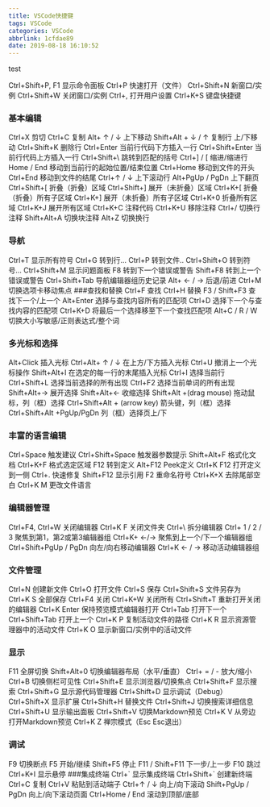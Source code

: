 ```yaml
---
title: VSCode快捷键
tags: VSCode
categories: VSCode
abbrlink: 1cfdae89
date: 2019-08-18 16:10:52
---
```

test
<!--more-->
Ctrl+Shift+P, F1 	显示命令面板
Ctrl+P 	快速打开（文件）
Ctrl+Shift+N 	新窗口/实例
Ctrl+Shift+W 	关闭窗口/实例
Ctrl+, 	打开用户设置
Ctrl+K+S 	键盘快捷键
### 基本编辑 
Ctrl+X 	剪切
Ctrl+C 	复制
Alt+ ↑ / ↓ 	上下移动
Shift+Alt + ↓ / ↑ 	复制行 上/下移动
Ctrl+Shift+K 	删除行
Ctrl+Enter 	当前行代码下方插入一行
Ctrl+Shift+Enter 	当前行代码上方插入一行
Ctrl+Shift+\ 	跳转到匹配的括号
Ctrl+] / [ 	缩进/缩进行
Home / End 	移动到当前行的起始位置/结束位置
Ctrl+Home 	移动到文件的开头
Ctrl+End 	移动到文件的结尾
Ctrl+↑ / ↓ 	上下滚动行
Alt+PgUp / PgDn 	上下翻页
Ctrl+Shift+[ 	折叠（折叠）区域
Ctrl+Shift+] 	展开（未折叠）区域
Ctrl+K+[ 	折叠（折叠）所有子区域
Ctrl+K+] 	展开（未折叠）所有子区域
Ctrl+K+0 	折叠所有区域
Ctrl+K+J 	展开所有区域
Ctrl+K+C 	注释代码
Ctrl+K+U 	移除注释
Ctrl+/ 	切换行注释
Shift+Alt+A 	切换块注释
Alt+Z 	切换换行
### 导航 
Ctrl+T 	显示所有符号
Ctrl+G 	转到行...
Ctrl+P 	转到文件..
Ctrl+Shift+O 	转到符号...
Ctrl+Shift+M 	显示问题面板
F8 	转到下一个错误或警告
Shift+F8 	转到上一个错误或警告
Ctrl+Shift+Tab 	导航编辑器组历史记录
Alt+ ← / → 	后退/前进
Ctrl+M 	切换选项卡移动焦点 
###查找和替换 
Ctrl+F 	查找
Ctrl+H 	替换
F3 / Shift+F3 	查找下一个/上一个
Alt+Enter 	选择与查找内容所有的匹配项
Ctrl+D 	选择下一个与查找内容的匹配项
Ctrl+K+D 	将最后一个选择移至下一个查找匹配项
Alt+C / R / W 	切换大小写敏感/正则表达式/整个词
### 多光标和选择 
Alt+Click 	插入光标
Ctrl+Alt+ ↑ / ↓ 	在上方/下方插入光标
Ctrl+U 	撤消上一个光标操作
Shift+Alt+I 	在选定的每一行的末尾插入光标
Ctrl+I 	选择当前行
Ctrl+Shift+L 	选择当前选择的所有出现
Ctrl+F2 	选择当前单词的所有出现
Shift+Alt+→ 	展开选择
Shift+Alt+← 	收缩选择
Shift+Alt +(drag mouse) 	拖动鼠标，列（框）选择
Ctrl+Shift+Alt + (arrow key) 	箭头键，列（框）选择
Ctrl+Shift+Alt
+PgUp/PgDn 	列（框）选择页上/下
### 丰富的语言编辑 
Ctrl+Space 	触发建议
Ctrl+Shift+Space 	触发器参数提示
Shift+Alt+F 	格式化文档
Ctrl+K+F 	格式选定区域
F12 	转到定义
Alt+F12 	Peek定义
Ctrl+K F12 	打开定义到一侧
Ctrl+. 	快速修复
Shift+F12 	显示引用
F2 	重命名符号
Ctrl+K+X 	去除尾部空白
Ctrl+K M 	更改文件语言
### 编辑器管理 
Ctrl+F4, Ctrl+W 	关闭编辑器
Ctrl+K F 	关闭文件夹
Ctrl+\ 	拆分编辑器
Ctrl+ 1 / 2 / 3 	聚焦到第1，第2或第3编辑器组
Ctrl+K+ ←/→ 	聚焦到上一个/下一个编辑器组
Ctrl+Shift+PgUp / PgDn 	向左/向右移动编辑器
Ctrl+K ← / → 	移动活动编辑器组
### 文件管理
Ctrl+N 	创建新文件
Ctrl+O 	打开文件
Ctrl+S 	保存
Ctrl+Shift+S 	文件另存为
Ctrl+K S 	全部保存
Ctrl+F4 	关闭
Ctrl+K+W 	关闭所有
Ctrl+Shift+T 	重新打开关闭的编辑器
Ctrl+K Enter 	保持预览模式编辑器打开
Ctrl+Tab 	打开下一个
Ctrl+Shift+Tab 	打开上一个
Ctrl+K P 	复制活动文件的路径
Ctrl+K R 	显示资源管理器中的活动文件
Ctrl+K O 	显示新窗口/实例中的活动文件
### 显示 
F11 	全屏切换
Shift+Alt+0 	切换编辑器布局（水平/垂直）
Ctrl+ = / - 	放大/缩小
Ctrl+B 	切换侧栏可见性 
Ctrl+Shift+E 	显示浏览器/切换焦点
Ctrl+Shift+F 	显示搜索
Ctrl+Shift+G 	显示源代码管理器
Ctrl+Shift+D 	显示调试（Debug）
Ctrl+Shift+X 	显示扩展 
Ctrl+Shift+H 	替换文件
Ctrl+Shift+J 	切换搜索详细信息
Ctrl+Shift+U 	显示输出面板
Ctrl+Shift+V 	切换Markdown预览
Ctrl+K V 	从旁边打开Markdown预览
Ctrl+K Z 	禅宗模式（Esc Esc退出）
### 调试 
F9 	切换断点
F5 	开始/继续
Shift+F5 	停止
F11 / Shift+F11 	下一步/上一步
F10 	跳过
Ctrl+K+I 	显示悬停
###集成终端
Ctrl+\` 	显示集成终端
Ctrl+Shift+\` 	创建新终端 
Ctrl+C 	复制
Ctrl+V 	粘贴到活动端子
Ctrl+↑ / ↓ 	向上/向下滚动
Shift+PgUp / PgDn 	向上/向下滚动页面
Ctrl+Home / End 	滚动到顶部/底部
